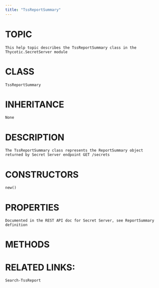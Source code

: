 ```yaml
---
title: "TssReportSummary"
---
```


# TOPIC
    This help topic describes the TssReportSummary class in the Thycotic.SecretServer module

# CLASS
    TssReportSummary

# INHERITANCE
    None

# DESCRIPTION
    The TssReportSummary class represents the ReportSummary object returned by Secret Server endpoint GET /secrets

# CONSTRUCTORS
    new()

# PROPERTIES
    Documented in the REST API doc for Secret Server, see ReportSummary definition

# METHODS

# RELATED LINKS:
    Search-TssReport
